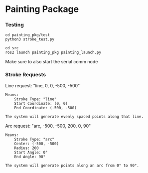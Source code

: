 # Painting Package


### Testing
```
cd painting_pkg/test
python3 stroke_test.py
```

```
cd src
ros2 launch painting_pkg painting_launch.py
```

Make sure to also start the serial comm node

### Stroke Requests

Line request:
    "line, 0, 0, -500, -500"

    Means:
        Stroke Type: "line"
        Start Coordinate: (0, 0)
        End Coordinate: (-500, -500)

    The system will generate evenly spaced points along that line.

Arc request:
    "arc, -500, -500, 200, 0, 90"

    Means:
        Stroke Type: "arc"
        Center: (-500, -500)
        Radius: 200
        Start Angle: 0°
        End Angle: 90°

    The system will generate points along an arc from 0° to 90°.